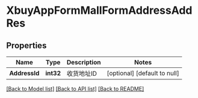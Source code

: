 # XbuyAppFormMallFormAddressAddRes

## Properties
Name | Type | Description | Notes
------------ | ------------- | ------------- | -------------
**AddressId** | **int32** | 收货地址ID | [optional] [default to null]

[[Back to Model list]](../README.md#documentation-for-models) [[Back to API list]](../README.md#documentation-for-api-endpoints) [[Back to README]](../README.md)

